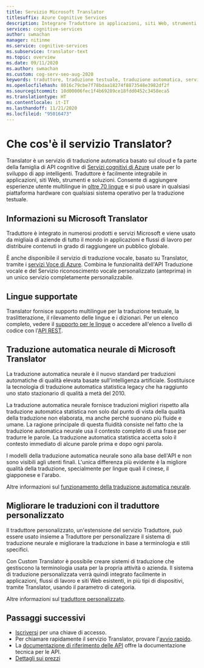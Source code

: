 ```yaml
---
title: Servizio Microsoft Translator
titlesuffix: Azure Cognitive Services
description: Integrare Traduttore in applicazioni, siti Web, strumenti e altre soluzioni per offrire esperienze utente multilingue.
services: cognitive-services
author: swmachan
manager: nitinme
ms.service: cognitive-services
ms.subservice: translator-text
ms.topic: overview
ms.date: 09/11/2020
ms.author: swmachan
ms.custom: cog-serv-seo-aug-2020
keywords: traduttore, traduzione testuale, traduzione automatica, servizio di traduzione
ms.openlocfilehash: 8016c79cbe7f78bdaa18274f8873548e3982df2f
ms.sourcegitcommit: 10d00006fec1f4b69289ce18fdd0452c3458eca5
ms.translationtype: HT
ms.contentlocale: it-IT
ms.lasthandoff: 11/21/2020
ms.locfileid: "95016473"
---
```

# <a name="what-is-the-translator-service"></a>Che cos'è il servizio Translator?

Translator è un servizio di traduzione automatica basato sul cloud e fa parte della famiglia di API cognitive di [Servizi cognitivi di Azure](../../index.yml?panel=ai&pivot=products) usate per lo sviluppo di app intelligenti. Traduttore è facilmente integrabile in applicazioni, siti Web, strumenti e soluzioni. Consente di aggiungere esperienze utente multilingue in [oltre 70 lingue](./language-support.md) e si può usare in qualsiasi piattaforma hardware con qualsiasi sistema operativo per la traduzione testuale.

## <a name="about-microsoft-translator"></a>Informazioni su Microsoft Translator

Traduttore è integrato in numerosi prodotti e servizi Microsoft e viene usato da migliaia di aziende di tutto il mondo in applicazioni e flussi di lavoro per distribuire contenuti in grado di raggiungere un pubblico globale.

È anche disponibile il servizio di traduzione vocale, basato su Translator, tramite i [servizi Voce di Azure](../speech-service/index.yml). Combina le funzionalità dell'API Traduzione vocale e del Servizio riconoscimento vocale personalizzato (anteprima) in un unico servizio completamente personalizzabile. 

## <a name="language-support"></a>Lingue supportate

Translator fornisce supporto multilingue per la traduzione testuale, la traslitterazione, il rilevamento delle lingue e i dizionari. Per un elenco completo, vedere il [supporto per le lingue](language-support.md) o accedere all'elenco a livello di codice con l'[API REST](./reference/v3-0-languages.md).  

## <a name="microsoft-translator-neural-machine-translation"></a>Traduzione automatica neurale di Microsoft Translator

La traduzione automatica neurale è il nuovo standard per traduzioni automatiche di qualità elevata basate sull'intelligenza artificiale. Sostituisce la tecnologia di traduzione automatica statistica legacy che ha raggiunto uno stato stazionario di qualità a metà del 2010.

La traduzione automatica neurale fornisce traduzioni migliori rispetto alla traduzione automatica statistica non solo dal punto di vista della qualità della traduzione non elaborata, ma anche perché suonano più fluide e umane. La ragione principale di questa fluidità consiste nel fatto che la traduzione automatica neurale usa il contesto completo di una frase per tradurre le parole. La traduzione automatica statistica accetta solo il contesto immediato di alcune parole prima e dopo ogni parola.

I modelli della traduzione automatica neurale sono alla base dell'API e non sono visibili agli utenti finali. L'unica differenza più evidente è la migliore qualità della traduzione, specialmente per lingue quali il cinese, il giapponese e l'arabo.

Altre informazioni sul [funzionamento della traduzione automatica neurale](https://www.microsoft.com/en-us/translator/mt.aspx#nnt).

## <a name="improve-translations-with-custom-translator"></a>Migliorare le traduzioni con il traduttore personalizzato

Il traduttore personalizzato, un'estensione del servizio Traduttore, può essere usato insieme a Traduttore per personalizzare il sistema di traduzione neurale e migliorare la traduzione in base a terminologia e stili specifici.

Con Custom Translator è possibile creare sistemi di traduzione che gestiscono la terminologia usata per la propria attività o azienda. Il sistema di traduzione personalizzata verrà quindi integrato facilmente in applicazioni, flussi di lavoro e siti Web esistenti, in più tipi di dispositivi, tramite Translator, usando il parametro di categoria.

Altre informazioni sul [traduttore personalizzato](customization.md).

## <a name="next-steps"></a>Passaggi successivi

- [Iscriversi](./translator-how-to-signup.md) per una chiave di accesso.
- Per chiamare rapidamente il servizio Translator, provare l'[avvio rapido](quickstart-translator.md).
- La [documentazione di riferimento delle API](./reference/v3-0-reference.md) offre la documentazione tecnica per le API.
- [Dettagli sui prezzi](https://azure.microsoft.com/pricing/details/cognitive-services/translator-text-api/)